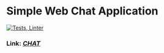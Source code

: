 # Simple Web Chat Application

[![Tests, Linter](https://github.com/Vla2d/webchat-app/actions/workflows/nodejs.yml/badge.svg)](https://github.com/Vla2d/webchat-app/actions/workflows/nodejs.yml)

### Link: ***[CHAT](https://my-webchat-app.herokuapp.com/)***
